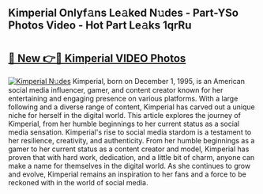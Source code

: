 ## Kimperial Onlyf𝚊ns Le𝚊ked N𝚞des - Part-YSo Photos Video - Hot Part Le𝚊ks 1qrRu

# <h2><a href="http://ac31059.deff.icu/?id=Kimperial">🔗 New 👉🔴 Kimperial VIDEO Photos</a></h2>

[![Kimperial N𝚞des](https://i.imgur.com/rIISA9y.gif)](http://ac31059.deff.icu/?id=Kimperial)
Kimperial, born on December 1, 1995, is an American social media influencer, gamer, and content creator known for her entertaining and engaging presence on various platforms. With a large following and a diverse range of content, Kimperial has carved out a unique niche for herself in the digital world. This article explores the journey of Kimperial, from her humble beginnings to her current status as a social media sensation. Kimperial's rise to social media stardom is a testament to her resilience, creativity, and authenticity. From her humble beginnings as a gamer to her current status as a content creator and model, Kimperial has proven that with hard work, dedication, and a little bit of charm, anyone can make a name for themselves in the digital world. As she continues to grow and evolve, Kimperial remains an inspiration to her fans and a force to be reckoned with in the world of social media.
